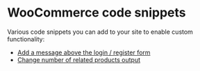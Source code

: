 # WooCommerce code snippets

Various code snippets you can add to your site to enable custom functionality:

- [Add a message above the login / register form](./before-login--register-form.md)
- [Change number of related products output](./number-of-products-per-row.md)
